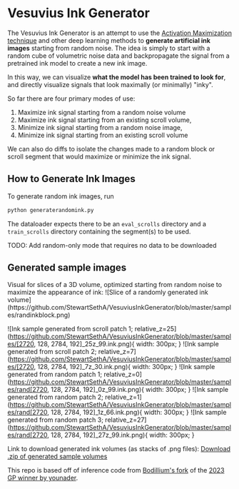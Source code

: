 <h1>Vesuvius Ink Generator</h1>

The Vesuvius Ink Generator is an attempt to use the [Activation Maximization technique](https://towardsdatascience.com/reveling-what-neural-networks-see-and-learn-pytorchrevelio-a218ef5fc61f) and other deep learning methods to **generate artificial ink images** starting from random noise.
The idea is simply to start with a random cube of volumetric noise data and backpropagate the signal from a pretrained ink model to create a new ink image.

In this way, we can visualize **what the model has been trained to look for**, and directly visualize signals that look maximally (or minimally) "inky".

So far there are four primary modes of use:
1. Maximize ink signal starting from a random noise volume
2. Maximize ink signal starting from an existing scroll volume,
3. Minimize ink signal starting from a random noise image,
4. Minimize ink signal starting from an existing scroll volume

We can also do diffs to isolate the changes made to a random block or scroll segment that would maximize or minimize the ink signal.

<h2>How to Generate Ink Images</h2>
To generate random ink images, run

```python
python generaterandomink.py
```
The dataloader expects there to be an ```eval_scrolls``` directory and a ```train_scrolls``` directory containing the segment(s) to be used.

TODO: Add random-only mode that requires no data to be downloaded

<h2>Generated sample images</h2>
Visual for slices of a 3D volume, optimized starting from random noise to maximize the appearance of ink:
![Slice of a randomly generated ink volume](https://github.com/StewartSethA/VesuviusInkGenerator/blob/master/samples/randinkblock.png)

![Ink sample generated from scroll patch 1; relative_z=25](https://github.com/StewartSethA/VesuviusInkGenerator/blob/master/samples/[2720, 128, 2784, 192]_25z_99.ink.png){ width: 300px; }
![Ink sample generated from scroll patch 2; relative_z=7](https://github.com/StewartSethA/VesuviusInkGenerator/blob/master/samples/[2720, 128, 2784, 192]_7z_30.ink.png){ width: 300px; }
![Ink sample generated from random patch 1; relative_z=0](https://github.com/StewartSethA/VesuviusInkGenerator/blob/master/samples/rand[2720, 128, 2784, 192]_0z_99.ink.png){ width: 300px; }
![Ink sample generated from random patch 2; relative_z=1](https://github.com/StewartSethA/VesuviusInkGenerator/blob/master/samples/rand[2720, 128, 2784, 192]_1z_66.ink.png){ width: 300px; }
![Ink sample generated from random patch 3; relative_z=27](https://github.com/StewartSethA/VesuviusInkGenerator/blob/master/samples/rand[2720, 128, 2784, 192]_27z_99.ink.png){ width: 300px; }

Link to download generated ink volumes (as stacks of .png files):
[Download .zip of generated sample volumes](https://drive.google.com/file/d/173qsupr1McDwvVuHe2lBKoN8WfAQLDaJ/view?usp=sharing)

This repo is based off of inference code from [Bodillium's fork](https://github.com/Bodillium/Vesuvius-Grandprize-Winner) of the [2023 GP winner by younader](https://github.com/younader/Vesuvius-Grandprize-Winner/forks).
